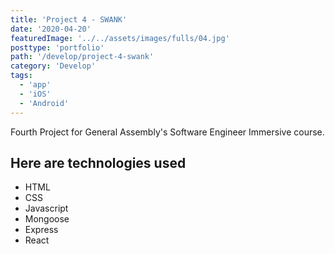 ```yaml
---
title: 'Project 4 - SWANK'
date: '2020-04-20'
featuredImage: '../../assets/images/fulls/04.jpg'
posttype: 'portfolio'
path: '/develop/project-4-swank'
category: 'Develop'
tags:
  - 'app'
  - 'iOS'
  - 'Android'
---
```


Fourth Project for General Assembly's Software Engineer Immersive course.

<!-- ![SWANK Screenshot](../assets/images/fulls/04.jpg) -->

## Here are technologies used

- HTML
- CSS
- Javascript
- Mongoose
- Express
- React
